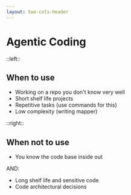 ```yaml
---
layout: two-cols-header
---
```


# Agentic Coding

::left::

## When to use
- Working on a repo you don't know very well
- Short shelf life projects
- Repetitive tasks (use commands for this)
- Low complexity (writing mapper)

::right::

## When not to use
- You know the code base inside out

AND:

- Long shelf life and sensitive code
- Code architectural decisions
